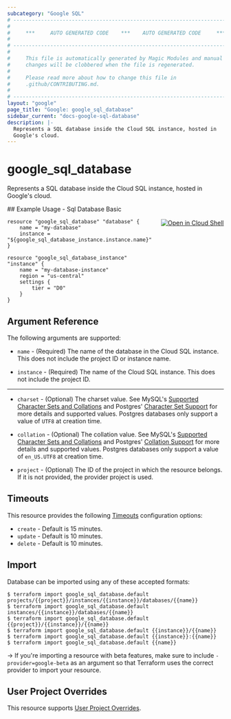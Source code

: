 ```yaml
---
subcategory: "Google SQL"
# ----------------------------------------------------------------------------
#
#     ***     AUTO GENERATED CODE    ***    AUTO GENERATED CODE     ***
#
# ----------------------------------------------------------------------------
#
#     This file is automatically generated by Magic Modules and manual
#     changes will be clobbered when the file is regenerated.
#
#     Please read more about how to change this file in
#     .github/CONTRIBUTING.md.
#
# ----------------------------------------------------------------------------
layout: "google"
page_title: "Google: google_sql_database"
sidebar_current: "docs-google-sql-database"
description: |-
  Represents a SQL database inside the Cloud SQL instance, hosted in
  Google's cloud.
---
```


# google\_sql\_database

Represents a SQL database inside the Cloud SQL instance, hosted in
Google's cloud.



<div class = "oics-button" style="float: right; margin: 0 0 -15px">
  <a href="https://console.cloud.google.com/cloudshell/open?cloudshell_git_repo=https%3A%2F%2Fgithub.com%2Fterraform-google-modules%2Fdocs-examples.git&cloudshell_working_dir=sql_database_basic&cloudshell_image=gcr.io%2Fgraphite-cloud-shell-images%2Fterraform%3Alatest&open_in_editor=main.tf&cloudshell_print=.%2Fmotd&cloudshell_tutorial=.%2Ftutorial.md" target="_blank">
    <img alt="Open in Cloud Shell" src="//gstatic.com/cloudssh/images/open-btn.svg" style="max-height: 44px; margin: 32px auto; max-width: 100%;">
  </a>
</div>
## Example Usage - Sql Database Basic


```hcl
resource "google_sql_database" "database" {
	name = "my-database"
	instance = "${google_sql_database_instance.instance.name}"
}

resource "google_sql_database_instance" "instance" {
	name = "my-database-instance"
	region = "us-central"
	settings {
		tier = "D0"
	}
}
```

## Argument Reference

The following arguments are supported:


* `name` -
  (Required)
  The name of the database in the Cloud SQL instance.
  This does not include the project ID or instance name.

* `instance` -
  (Required)
  The name of the Cloud SQL instance. This does not include the project
  ID.


- - -


* `charset` -
  (Optional)
  The charset value. See MySQL's
  [Supported Character Sets and Collations](https://dev.mysql.com/doc/refman/5.7/en/charset-charsets.html)
  and Postgres' [Character Set Support](https://www.postgresql.org/docs/9.6/static/multibyte.html)
  for more details and supported values. Postgres databases only support
  a value of `UTF8` at creation time.

* `collation` -
  (Optional)
  The collation value. See MySQL's
  [Supported Character Sets and Collations](https://dev.mysql.com/doc/refman/5.7/en/charset-charsets.html)
  and Postgres' [Collation Support](https://www.postgresql.org/docs/9.6/static/collation.html)
  for more details and supported values. Postgres databases only support
  a value of `en_US.UTF8` at creation time.

* `project` - (Optional) The ID of the project in which the resource belongs.
    If it is not provided, the provider project is used.



## Timeouts

This resource provides the following
[Timeouts](/docs/configuration/resources.html#timeouts) configuration options:

- `create` - Default is 15 minutes.
- `update` - Default is 10 minutes.
- `delete` - Default is 10 minutes.

## Import

Database can be imported using any of these accepted formats:

```
$ terraform import google_sql_database.default projects/{{project}}/instances/{{instance}}/databases/{{name}}
$ terraform import google_sql_database.default instances/{{instance}}/databases/{{name}}
$ terraform import google_sql_database.default {{project}}/{{instance}}/{{name}}
$ terraform import google_sql_database.default {{instance}}/{{name}}
$ terraform import google_sql_database.default {{instance}}:{{name}}
$ terraform import google_sql_database.default {{name}}
```

-> If you're importing a resource with beta features, make sure to include `-provider=google-beta`
as an argument so that Terraform uses the correct provider to import your resource.

## User Project Overrides

This resource supports [User Project Overrides](https://www.terraform.io/docs/providers/google/provider_reference.html#user_project_override).
